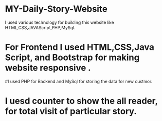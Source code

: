 # MY-Daily-Story-Website
I used various technology for building this website like HTML,CSS,JAVAScript,PHP,MySql.
# For Frontend I used HTML,CSS,Java Script, and Bootstrap for making website responsive .
#I used PHP for Backend and MySql for storing the data for new custmor.
# I uesd counter to show the all reader, for total visit of particular story.
